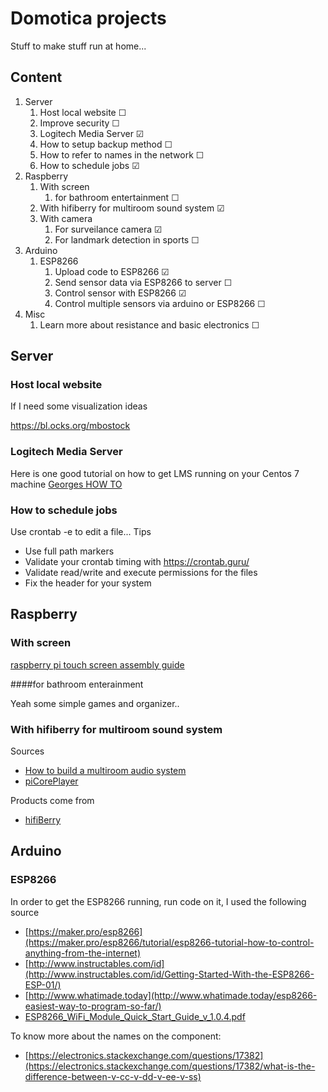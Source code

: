 # Domotica projects

Stuff to make stuff run at home...
 
 
## Content

1. Server
    1. Host local website ☐
    2. Improve security ☐
    3. Logitech Media Server ☑
    4. How to setup backup method ☐
    5. How to refer to names in the network ☐
    6. How to schedule jobs ☑
2. Raspberry
    1. With screen 
        1. for bathroom entertainment ☐
    3. With hifiberry for multiroom sound system ☑
    4. With camera
        1. For surveilance camera ☑
        2. For landmark detection in sports ☐
3. Arduino
    1. ESP8266
        1. Upload code to ESP8266 ☑ 
        2. Send sensor data via ESP8266 to server ☐
        3. Control sensor with ESP8266 ☑
        4. Control multiple sensors via arduino or ESP8266 ☐
4. Misc
    1. Learn more about resistance and basic electronics ☐


## Server
### Host local website

If I need some visualization ideas

https://bl.ocks.org/mbostock

### Logitech Media Server

Here is one good tutorial on how to get LMS running on your Centos 7 machine [Georges HOW TO](https://forums.slimdevices.com/showthread.php?106138-George-s-HOWTO-guide-for-installing-Logitech-Media-Server-on-Centos-7-(also-RHEL-7))

### How to schedule jobs

Use crontab -e to edit a file... Tips

* Use full path markers
* Validate your crontab timing with https://crontab.guru/
* Validate read/write and execute permissions for the files
* Fix the header for your system


## Raspberry
### With screen 

[raspberry pi touch screen assembly guide](https://thepihut.com/blogs/raspberry-pi-tutorials/45295044-raspberry-pi-7-touch-screen-assembly-guide)

####for bathroom enterainment

Yeah some simple games and organizer..

### With hifiberry for multiroom sound system

Sources

* [How to build a multiroom audio system](https://support.hifiberry.com/hc/en-us/articles/205699981-How-to-build-a-multiroom-audio-system-based-on-Raspberry-Pi-and-Hifiberry)
* [piCorePlayer](https://sites.google.com/site/picoreplayer/home)

Products come from

* [hifiBerry](https://www.hifiberry.com/products/)


## Arduino


### ESP8266

In order to get the ESP8266 running, run code on it, I used the following source 

* [https://maker.pro/esp8266](https://maker.pro/esp8266/tutorial/esp8266-tutorial-how-to-control-anything-from-the-internet)
* [http://www.instructables.com/id](http://www.instructables.com/id/Getting-Started-With-the-ESP8266-ESP-01/)
* [http://www.whatimade.today](http://www.whatimade.today/esp8266-easiest-way-to-program-so-far/)
* [ESP8266_WiFi_Module_Quick_Start_Guide_v_1.0.4.pdf](http://rancidbacon.com/files/kiwicon8/ESP8266_WiFi_Module_Quick_Start_Guide_v_1.0.4.pdf)


To know more about the names on the component:
* [https://electronics.stackexchange.com/questions/17382](https://electronics.stackexchange.com/questions/17382/what-is-the-difference-between-v-cc-v-dd-v-ee-v-ss)





